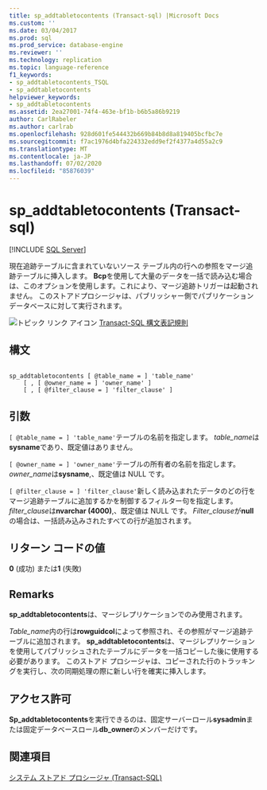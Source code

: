 ```yaml
---
title: sp_addtabletocontents (Transact-sql) |Microsoft Docs
ms.custom: ''
ms.date: 03/04/2017
ms.prod: sql
ms.prod_service: database-engine
ms.reviewer: ''
ms.technology: replication
ms.topic: language-reference
f1_keywords:
- sp_addtabletocontents_TSQL
- sp_addtabletocontents
helpviewer_keywords:
- sp_addtabletocontents
ms.assetid: 2ea27001-74f4-463e-bf1b-b6b5a86b9219
author: CarlRabeler
ms.author: carlrab
ms.openlocfilehash: 928d601fe544432b669b84b8d8a819405bcfbc7e
ms.sourcegitcommit: f7ac1976d4bfa224332edd9ef2f4377a4d55a2c9
ms.translationtype: MT
ms.contentlocale: ja-JP
ms.lasthandoff: 07/02/2020
ms.locfileid: "85876039"
---
```

# <a name="sp_addtabletocontents-transact-sql"></a>sp_addtabletocontents (Transact-sql)
[!INCLUDE [SQL Server](../../includes/applies-to-version/sqlserver.md)]

  現在追跡テーブルに含まれていないソース テーブル内の行への参照をマージ追跡テーブルに挿入します。 **Bcp**を使用して大量のデータを一括で読み込む場合は、このオプションを使用します。これにより、マージ追跡トリガーは起動されません。 このストアドプロシージャは、パブリッシャー側でパブリケーションデータベースに対して実行されます。  
  
 ![トピック リンク アイコン](../../database-engine/configure-windows/media/topic-link.gif "トピック リンク アイコン") [Transact-SQL 構文表記規則](../../t-sql/language-elements/transact-sql-syntax-conventions-transact-sql.md)  
  
## <a name="syntax"></a>構文  
  
```  
  
sp_addtabletocontents [ @table_name = ] 'table_name'  
    [ , [ @owner_name = ] 'owner_name' ]  
    [ , [ @filter_clause = ] 'filter_clause' ]  
```  
  
## <a name="arguments"></a>引数  
`[ @table_name = ] 'table_name'`テーブルの名前を指定します。 *table_name*は**sysname**であり、既定値はありません。  
  
`[ @owner_name = ] 'owner_name'`テーブルの所有者の名前を指定します。 *owner_name*は**sysname**,、既定値は NULL です。  
  
`[ @filter_clause = ] 'filter_clause'`新しく読み込まれたデータのどの行をマージ追跡テーブルに追加するかを制御するフィルター句を指定します。 *filter_clause*は**nvarchar (4000)**,、既定値は NULL です。 *Filter_clause*が**null**の場合は、一括読み込みされたすべての行が追加されます。  
  
## <a name="return-code-values"></a>リターン コードの値  
 **0** (成功) または**1** (失敗)  
  
## <a name="remarks"></a>Remarks  
 **sp_addtabletocontents**は、マージレプリケーションでのみ使用されます。  
  
 *Table_name*内の行は**rowguidcol**によって参照され、その参照がマージ追跡テーブルに追加されます。 **sp_addtabletocontents**は、マージレプリケーションを使用してパブリッシュされたテーブルにデータを一括コピーした後に使用する必要があります。 このストアド プロシージャは、コピーされた行のトラッキングを実行し、次の同期処理の際に新しい行を確実に挿入します。  
  
## <a name="permissions"></a>アクセス許可  
 **Sp_addtabletocontents**を実行できるのは、固定サーバーロール**sysadmin**または固定データベースロール**db_owner**のメンバーだけです。  
  
## <a name="see-also"></a>関連項目  
 [システム ストアド プロシージャ &#40;Transact-SQL&#41;](../../relational-databases/system-stored-procedures/system-stored-procedures-transact-sql.md)  
  
  
